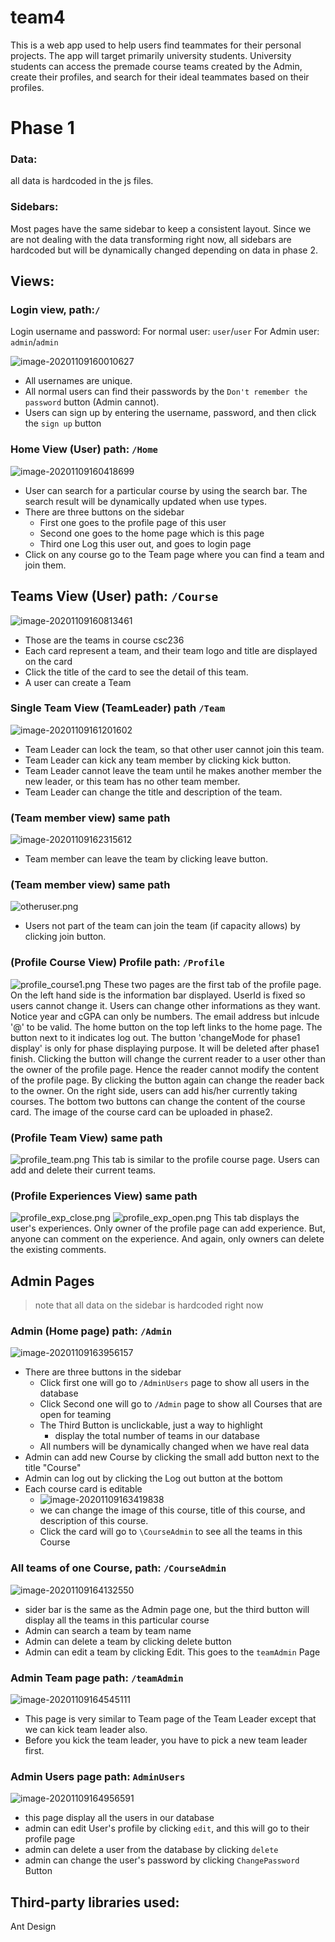 # team4

This is a web app used to help users find teammates for their personal projects. The app will target primarily university students. University students can access the premade course teams created by the Admin, create their profiles, and search for their ideal teammates based on their profiles.

# Phase 1

### Data:

all data is hardcoded in the js files.

### Sidebars:

Most pages have the same sidebar to keep a consistent layout. Since we are not dealing with the data transforming right now, all sidebars are hardcoded but will be dynamically changed depending on data in phase 2.

## Views:

### Login view, path:`/`

Login username and password:
For normal user: `user`/`user`
For Admin user: `admin`/`admin`

![image-20201109160010627](README.assets/image-20201109160010627.png)

- All usernames are unique.
- All normal users can find their passwords by the `Don't remember the password` button (Admin cannot).
- Users can sign up by entering the username, password, and then click the `sign up` button

### Home View (User) path: `/Home`

![image-20201109160418699](README.assets/image-20201109160418699.png)

- User can search for a particular course by using the search bar. The search result will be dynamically updated when use types.
- There are three buttons on the sidebar
  - First one goes to the profile page of this user
  - Second one goes to the home page which is this page
  - Third one Log this user out, and goes to login page
- Click on any course go to the Team page where you can find a team and join them.

## Teams View (User) path: `/Course`

![image-20201109160813461](README.assets/image-20201109160813461.png)

- Those are the teams in course csc236
- Each card represent a team, and their team logo and title are displayed on the card
- Click the title of the card to see the detail of this team.
- A user can create a Team

### Single Team View (TeamLeader) path `/Team`

![image-20201109161201602](README.assets/image-20201109161201602.png)

- Team Leader can lock the team, so that other user cannot join this team.
- Team Leader can kick any team member by clicking kick button.
- Team Leader cannot leave the team until he makes another member the new leader, or this team has no other team member.
- Team Leader can change the title and description of the team.

### (Team member view) same path

![image-20201109162315612](README.assets/image-20201109162315612.png)

- Team member can leave the team by clicking leave button.

### (Team member view) same path

![otheruser.png](README.assets/otheruser.png)

- Users not part of the team can join the team (if capacity allows) by clicking join button.

### (Profile Course View) Profile path: `/Profile`
![profile_course1.png](https://github.com/csc309-fall-2020/team04/blob/master/README.assets/profile_course1.png)
These two pages are the first tab of the profile page. On the left hand side is the information bar displayed. UserId is fixed so users cannot change it. Users can change other informations as they want. Notice year and cGPA can only be numbers. The email address but inlcude '@' to be valid. The home button on the top left links to the home page. The button next to it indicates log out. The button 'changeMode for phase1 display' is only for phase displaying purpose. It will be deleted after phase1 finish. Clicking the button will change the current reader to a user other than the owner of the profile page. Hence the reader cannot modify the content of the profile page. By clicking the button again can change the reader back to the owner. On the right side, users can add his/her currently taking courses. The bottom two buttons can change the content of the course card. The image of the course card can be uploaded in phase2.
### (Profile Team View) same path
![profile_team.png](https://github.com/csc309-fall-2020/team04/blob/master/README.assets/Profile_team.png)
This tab is similar to the profile course page. Users can add and delete their current teams.
### (Profile Experiences View) same path
![profile_exp_close.png](https://github.com/csc309-fall-2020/team04/blob/master/README.assets/profile_exp_close.png)
![profile_exp_open.png](https://github.com/csc309-fall-2020/team04/blob/master/README.assets/profile_exp_open.png)
This tab displays the user's experiences. Only owner of the profile page can add experience. But, anyone can comment on the experience. And again, only owners can delete the existing comments.

## Admin Pages

> note that all data on the sidebar is hardcoded right now

### Admin (Home page) path: `/Admin`

![image-20201109163956157](README.assets/image-20201109163956157.png)

- There are three buttons in the sidebar
  - Click first one will go to `/AdminUsers` page to show all users in the database
  - Click Second one will go to `/Admin` page to show all Courses that are open for teaming
  - The Third Button is unclickable, just a way to highlight
    - display the total number of teams in our database
  - All numbers will be dynamically changed when we have real data
- Admin can add new Course by clicking the small add button next to the title "Course"
- Admin can log out by clicking the Log out button at the bottom
- Each course card is editable
  - ![image-20201109163419838](README.assets/image-20201109163419838.png)
  - we can change the image of this course, title of this course, and description of this course.
  - Click the card will go to `\CourseAdmin` to see all the teams in this Course

### All teams of one Course, path: `/CourseAdmin `

![image-20201109164132550](README.assets/image-20201109164132550.png)

- sider bar is the same as the Admin page one, but the third button will display all the teams in this particular course
- Admin can search a team by team name
- Admin can delete a team by clicking delete button
- Admin can edit a team by clicking Edit. This goes to the `teamAdmin` Page

### Admin Team page path: `/teamAdmin`

![image-20201109164545111](README.assets/image-20201109164545111.png)

- This page is very similar to Team page of the Team Leader except that we can kick team leader also.
- Before you kick the team leader, you have to pick a new team leader first.

### Admin Users page path: `AdminUsers`

![image-20201109164956591](README.assets/image-20201109164956591.png)

- this page display all the users in our database
- admin can edit User's profile by clicking `edit`, and this will go to their profile page
- admin can delete a user from the database by clicking `delete`
- admin can change the user's password by clicking `ChangePassword `Button

## Third-party libraries used:

Ant Design
